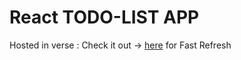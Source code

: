 # React TODO-LIST APP
Hosted in verse :
Check it out -> [here](https://react-todo-app-six-bice.vercel.app/) for Fast Refresh
